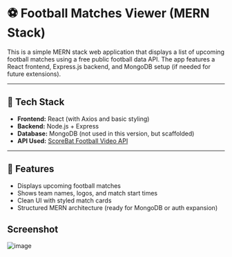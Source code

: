 # ⚽ Football Matches Viewer (MERN Stack)

This is a simple MERN stack web application that displays a list of upcoming football matches using a free public football data API. The app features a React frontend, Express.js backend, and MongoDB setup (if needed for future extensions).

---

## 🔧 Tech Stack

- **Frontend:** React (with Axios and basic styling)
- **Backend:** Node.js + Express
- **Database:** MongoDB (not used in this version, but scaffolded)
- **API Used:** [ScoreBat Football Video API](https://www.scorebat.com/video-api/v3/)

---

## 📸 Features

- Displays upcoming football matches
- Shows team names, logos, and match start times
- Clean UI with styled match cards
- Structured MERN architecture (ready for MongoDB or auth expansion)

##  Screenshot
![image](https://github.com/user-attachments/assets/3a786685-8a45-4f0e-bd93-4c743872a548)

